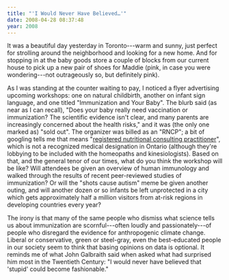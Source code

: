```yaml
---
title: "'I Would Never Have Believed…'"
date: 2008-04-28 08:37:48
year: 2008
---
```

It was a beautiful day yesterday in Toronto---warm and sunny, just perfect for strolling around the neighborhood and looking for a new home. And for stopping in at the baby goods store a couple of blocks from our current house to pick up a new pair of shoes for Maddie (pink, in case you were wondering---not outrageously so, but definitely pink).

As I was standing at the counter waiting to pay, I noticed a flyer advertising upcoming workshops: one on natural childbirth, another on infant sign language, and one titled "Immunization and Your Baby". The blurb said (as near as I can recall), "Does your baby really need vaccination or immunization? The scientific evidence isn't clear, and many parents are increasingly concerned about the health risks," and it was (the only one marked as) "sold out".  The organizer was billed as an "RNCP"; a bit of googling tells me that means "<a href="http://www.ionc.org">registered nutritional consulting practitioner</a>", which is not a recognized medical designation in Ontario (although they're lobbying to be included with the homeopaths and kinesiologists).  Based on that, and the general tenor of our times, what do you think the workshop will be like? Will attendees be given an overview of human immunology and walked through the results of recent peer-reviewed studies of immunization?  Or will the "shots cause autism" meme be given another outing, and will another dozen or so infants be left unprotected in a city which gets approximately half a million visitors from at-risk regions in developing countries every year?

The irony is that many of the same people who dismiss what science tells us about immunization are scornful---often loudly and passionately---of people who disregard the evidence for anthropogenic climate change.  Liberal or conservative, green or steel-gray, even the best-educated people in our society seem to think that basing opinions on data is optional.  It reminds me of what John Galbraith said when asked what had surprised him most in the Twentieth Century: "I would never have believed that 'stupid' could become fashionable."
